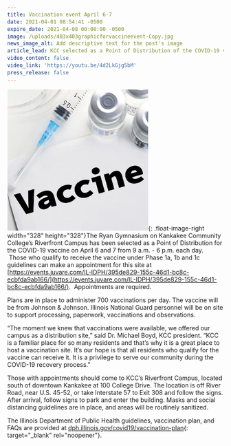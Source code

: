 ```yaml
---
title: Vaccination event April 6-7
date: 2021-04-01 08:54:41 -0500
expire_date: 2021-04-08 00:00:00 -0500
image: /uploads/403x403graphicforvaccineevent-Copy.jpg
news_image_alt: Add descriptive text for the post's image
article_lead: KCC selected as a Point of Distribution of the COVID-19 vaccine.
video_content: false
video_link: 'https://youtu.be/4d2LkGjg5bM'
press_release: false
---
```

![](/uploads/403x403graphicforvaccineevent-Copy.jpg){: .float-image-right width="328" height="328"}The Ryan Gymnasium on Kankakee Community College’s Riverfront Campus has been selected as a Point of Distribution for the COVID-19 vaccine on April 6 and 7 from 9 a.m. - 6 p.m. each day. &nbsp;Those who qualify to receive the vaccine under Phase 1a, 1b and 1c guidelines can make an appointment for this site at [https://events.juvare.com/IL-IDPH/395de829-155c-46d1-bc8c-ecbfda9ab166/](https://events.juvare.com/IL-IDPH/395de829-155c-46d1-bc8c-ecbfda9ab166/). &nbsp;Appointments are required.

Plans are in place to administer 700 vaccinations per day. The vaccine will be from Johnson & Johnson. Illinois National Guard personnel will be on site to support processing, paperwork, vaccinations and observations.&nbsp;

“The moment we knew that vaccinations were available, we offered our campus as a distribution site,” said Dr. Michael Boyd, KCC president. “KCC is a familiar place for so many residents and that’s why it is a great place to host a vaccination site. It’s our hope is that all residents who qualify for the vaccine can receive it. It is a privilege to serve our community during the COVID-19 recovery process.”

Those with appointments should come to KCC’s Riverfront Campus, located south of downtown Kankakee at 100 College Drive. The location is off River Road, near U.S. 45-52, or take Interstate 57 to Exit 308 and follow the signs. After arrival, follow signs to park and enter the building. Masks and social distancing guidelines are in place, and areas will be routinely sanitized.

The Illinois Department of Public Health guidelines, vaccination plan, and FAQs are provided at [dph.illinois.gov/covid19/vaccination-plan](https://www.dph.illinois.gov/covid19/vaccination-plan){: target="_blank" rel="noopener"}.<br>&nbsp;
